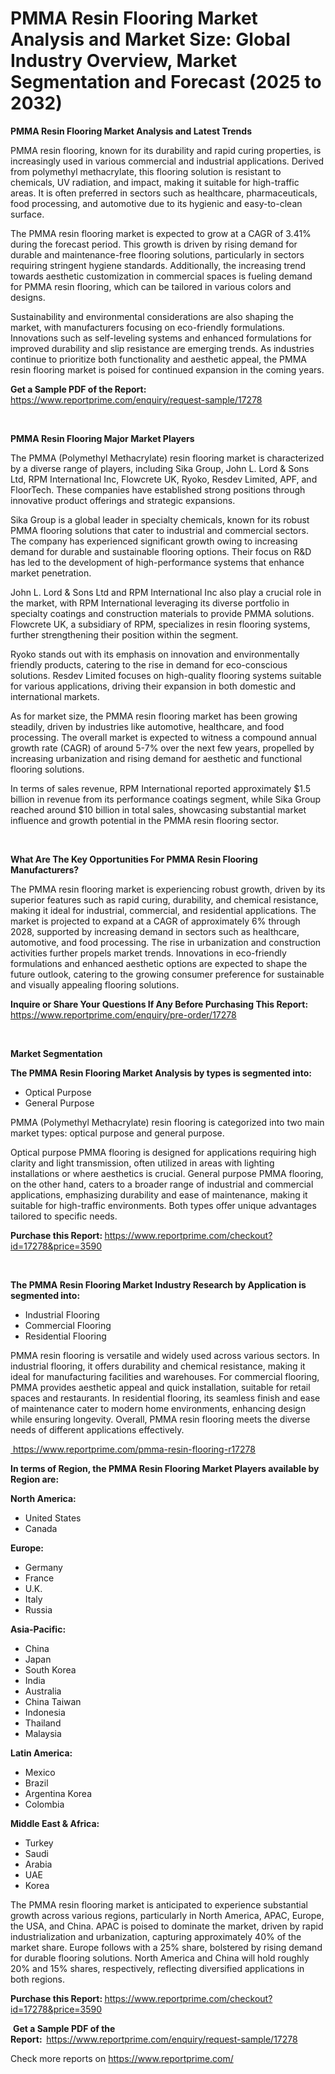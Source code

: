 <p><h1>PMMA Resin Flooring Market Analysis and Market Size: Global Industry Overview, Market Segmentation and Forecast (2025 to 2032)</h1></p><p><strong>PMMA Resin Flooring Market Analysis and Latest Trends</strong></p>
<p><p>PMMA resin flooring, known for its durability and rapid curing properties, is increasingly used in various commercial and industrial applications. Derived from polymethyl methacrylate, this flooring solution is resistant to chemicals, UV radiation, and impact, making it suitable for high-traffic areas. It is often preferred in sectors such as healthcare, pharmaceuticals, food processing, and automotive due to its hygienic and easy-to-clean surface.</p><p>The PMMA resin flooring market is expected to grow at a CAGR of 3.41% during the forecast period. This growth is driven by rising demand for durable and maintenance-free flooring solutions, particularly in sectors requiring stringent hygiene standards. Additionally, the increasing trend towards aesthetic customization in commercial spaces is fueling demand for PMMA resin flooring, which can be tailored in various colors and designs.</p><p>Sustainability and environmental considerations are also shaping the market, with manufacturers focusing on eco-friendly formulations. Innovations such as self-leveling systems and enhanced formulations for improved durability and slip resistance are emerging trends. As industries continue to prioritize both functionality and aesthetic appeal, the PMMA resin flooring market is poised for continued expansion in the coming years.</p></p>
<p><strong>Get a Sample PDF of the Report:&nbsp;</strong> <a href="https://www.reportprime.com/enquiry/request-sample/17278?utm_campaign=2188&utm_medium=2&utm_source=Github&utm_content=ia&utm_term=18032025&utm_id=pmma-resin-flooring">https://www.reportprime.com/enquiry/request-sample/17278</a></p>
<p>&nbsp;</p>
<p><strong>PMMA Resin Flooring Major Market Players</strong></p>
<p><p>The PMMA (Polymethyl Methacrylate) resin flooring market is characterized by a diverse range of players, including Sika Group, John L. Lord & Sons Ltd, RPM International Inc, Flowcrete UK, Ryoko, Resdev Limited, APF, and FloorTech. These companies have established strong positions through innovative product offerings and strategic expansions.</p><p>Sika Group is a global leader in specialty chemicals, known for its robust PMMA flooring solutions that cater to industrial and commercial sectors. The company has experienced significant growth owing to increasing demand for durable and sustainable flooring options. Their focus on R&D has led to the development of high-performance systems that enhance market penetration.</p><p>John L. Lord & Sons Ltd and RPM International Inc also play a crucial role in the market, with RPM International leveraging its diverse portfolio in specialty coatings and construction materials to provide PMMA solutions. Flowcrete UK, a subsidiary of RPM, specializes in resin flooring systems, further strengthening their position within the segment.</p><p>Ryoko stands out with its emphasis on innovation and environmentally friendly products, catering to the rise in demand for eco-conscious solutions. Resdev Limited focuses on high-quality flooring systems suitable for various applications, driving their expansion in both domestic and international markets.</p><p>As for market size, the PMMA resin flooring market has been growing steadily, driven by industries like automotive, healthcare, and food processing. The overall market is expected to witness a compound annual growth rate (CAGR) of around 5-7% over the next few years, propelled by increasing urbanization and rising demand for aesthetic and functional flooring solutions.</p><p>In terms of sales revenue, RPM International reported approximately $1.5 billion in revenue from its performance coatings segment, while Sika Group reached around $10 billion in total sales, showcasing substantial market influence and growth potential in the PMMA resin flooring sector.</p></p>
<p>&nbsp;</p>
<p><strong>What Are The Key Opportunities For PMMA Resin Flooring Manufacturers?</strong></p>
<p><p>The PMMA resin flooring market is experiencing robust growth, driven by its superior features such as rapid curing, durability, and chemical resistance, making it ideal for industrial, commercial, and residential applications. The market is projected to expand at a CAGR of approximately 6% through 2028, supported by increasing demand in sectors such as healthcare, automotive, and food processing. The rise in urbanization and construction activities further propels market trends. Innovations in eco-friendly formulations and enhanced aesthetic options are expected to shape the future outlook, catering to the growing consumer preference for sustainable and visually appealing flooring solutions.</p></p>
<p><strong>Inquire or Share Your Questions If Any Before Purchasing This Report:</strong> <a href="https://www.reportprime.com/enquiry/pre-order/17278?utm_campaign=2188&utm_medium=2&utm_source=Github&utm_content=ia&utm_term=18032025&utm_id=pmma-resin-flooring">https://www.reportprime.com/enquiry/pre-order/17278</a></p>
<p>&nbsp;</p>
<p><strong>Market Segmentation</strong></p>
<p><strong>The PMMA Resin Flooring Market Analysis by types is segmented into:</strong></p>
<p><ul><li>Optical Purpose</li><li>General Purpose</li></ul></p>
<p><p>PMMA (Polymethyl Methacrylate) resin flooring is categorized into two main market types: optical purpose and general purpose. </p><p>Optical purpose PMMA flooring is designed for applications requiring high clarity and light transmission, often utilized in areas with lighting installations or where aesthetics is crucial. General purpose PMMA flooring, on the other hand, caters to a broader range of industrial and commercial applications, emphasizing durability and ease of maintenance, making it suitable for high-traffic environments. Both types offer unique advantages tailored to specific needs.</p></p>
<p><strong>Purchase this Report:&nbsp;</strong><a href="https://www.reportprime.com/checkout?id=17278&price=3590&utm_campaign=2188&utm_medium=2&utm_source=Github&utm_content=ia&utm_term=18032025&utm_id=pmma-resin-flooring">https://www.reportprime.com/checkout?id=17278&price=3590</a></p>
<p>&nbsp;</p>
<p><strong>The PMMA Resin Flooring Market Industry Research by Application is segmented into:</strong></p>
<p><ul><li>Industrial Flooring</li><li>Commercial Flooring</li><li>Residential Flooring</li></ul></p>
<p><p>PMMA resin flooring is versatile and widely used across various sectors. In industrial flooring, it offers durability and chemical resistance, making it ideal for manufacturing facilities and warehouses. For commercial flooring, PMMA provides aesthetic appeal and quick installation, suitable for retail spaces and restaurants. In residential flooring, its seamless finish and ease of maintenance cater to modern home environments, enhancing design while ensuring longevity. Overall, PMMA resin flooring meets the diverse needs of different applications effectively.</p></p>
<p><a href="https://www.reportprime.com/pmma-resin-flooring-r17278?utm_campaign=2188&utm_medium=2&utm_source=Github&utm_content=ia&utm_term=18032025&utm_id=pmma-resin-flooring">&nbsp;https://www.reportprime.com/pmma-resin-flooring-r17278</a></p>
<p><strong>In terms of Region, the PMMA Resin Flooring Market Players available by Region are:</strong></p>
<p>
    <p> <strong> North America: </strong>
        <ul>
            <li>United States</li>
            <li>Canada</li>
        </ul>
        </p> 
    <p> <strong> Europe: </strong>
        <ul>
            <li>Germany</li>
            <li>France</li>
            <li>U.K.</li>
            <li>Italy</li>
            <li>Russia</li>
        </ul>
        </p> 
    <p> <strong> Asia-Pacific: </strong>
        <ul>
            <li>China</li>
            <li>Japan</li>
            <li>South Korea</li>
            <li>India</li>
            <li>Australia</li>
            <li>China Taiwan</li>
            <li>Indonesia</li>
            <li>Thailand</li>
            <li>Malaysia</li>
        </ul>
        </p> 
    <p> <strong> Latin America: </strong>
        <ul>
            <li>Mexico</li>
            <li>Brazil</li>
            <li>Argentina Korea</li>
            <li>Colombia</li>
        </ul>
        </p> 
    <p> <strong> Middle East & Africa: </strong>
        <ul>
            <li>Turkey</li>
            <li>Saudi</li>
            <li>Arabia</li>
            <li>UAE</li>
            <li>Korea</li>
        </ul>
    </p>
    </p>
<p><p>The PMMA resin flooring market is anticipated to experience substantial growth across various regions, particularly in North America, APAC, Europe, the USA, and China. APAC is poised to dominate the market, driven by rapid industrialization and urbanization, capturing approximately 40% of the market share. Europe follows with a 25% share, bolstered by rising demand for durable flooring solutions. North America and China will hold roughly 20% and 15% shares, respectively, reflecting diversified applications in both regions.</p></p>
<p><strong>Purchase this Report: </strong><a href="https://www.reportprime.com/checkout?id=17278&price=3590&utm_campaign=2188&utm_medium=2&utm_source=Github&utm_content=ia&utm_term=18032025&utm_id=pmma-resin-flooring">https://www.reportprime.com/checkout?id=17278&price=3590</a></p>
<p>&nbsp;<strong>Get a Sample PDF of the Report:&nbsp;&nbsp;</strong><a href="https://www.reportprime.com/enquiry/request-sample/17278?utm_campaign=2188&utm_medium=2&utm_source=Github&utm_content=ia&utm_term=18032025&utm_id=pmma-resin-flooring">https://www.reportprime.com/enquiry/request-sample/17278</a></p>
<p><strong></strong></p>
<p>Check more reports on <a href="https://www.reportprime.com/?utm_campaign=2188&utm_medium=2&utm_source=Github&utm_content=ia&utm_term=18032025&utm_id=pmma-resin-flooring">https://www.reportprime.com/</a></p>